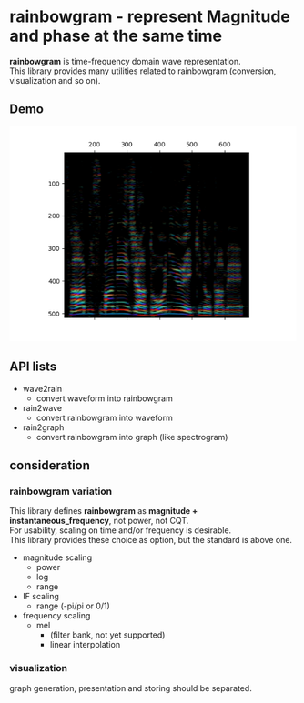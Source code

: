 # rainbowgram - represent Magnitude and phase at the same time
**rainbowgram** is time-frequency domain wave representation.  
This library provides many utilities related to rainbowgram (conversion, visualization and so on).  

## Demo
![Rainbowgram](demo/rain.png)

## API lists
* wave2rain
  + convert waveform into rainbowgram
* rain2wave
  + convert rainbowgram into waveform
* rain2graph
  + convert rainbowgram into graph (like spectrogram)


## consideration
### rainbowgram variation
This library defines **rainbowgram** as **magnitude + instantaneous_frequency**, not power, not CQT.  
For usability, scaling on time and/or frequency is desirable.  
This library provides these choice as option, but the standard is above one.  

* magnitude scaling
  + power
  + log
  + range
* IF scaling
  + range (-pi/pi or 0/1)
* frequency scaling
  + mel
    - (filter bank, not yet supported)
    - linear interpolation

### visualization
graph generation, presentation and storing should be separated.  

